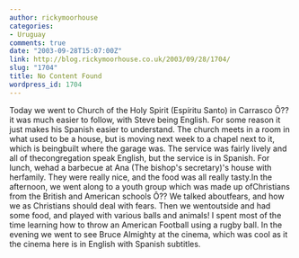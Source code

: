 ```yaml
---
author: rickymoorhouse
categories:
- Uruguay
comments: true
date: "2003-09-28T15:07:00Z"
link: http://blog.rickymoorhouse.co.uk/2003/09/28/1704/
slug: "1704"
title: No Content Found
wordpress_id: 1704
---
```


Today we went to Church of the Holy Spirit (Espíritu Santo) in Carrasco Ô?? it was much easier to follow, with Steve being English. For some reason it just makes his Spanish easier to understand. The church meets in a room in what used to be a house, but is moving next week to a chapel next to it, which is beingbuilt where the garage was. The service was fairly lively and all of thecongregation speak English, but the service is in Spanish. For lunch, wehad a barbecue at Ana (The bishop's secretary)'s house with herfamily. They were really nice, and the food was all really tasty.In the afternoon, we went along to a youth group which was made up ofChristians from the British and American schools Ô?? We talked aboutfears, and how we as Christians should deal with fears. Then we wentoutside and had some food, and played with various balls and animals! I spent most of the time learning how to throw an American Football using a rugby ball. In the evening we went to see Bruce Almighty at the cinema, which was cool as it the cinema here is in English with Spanish subtitles.
